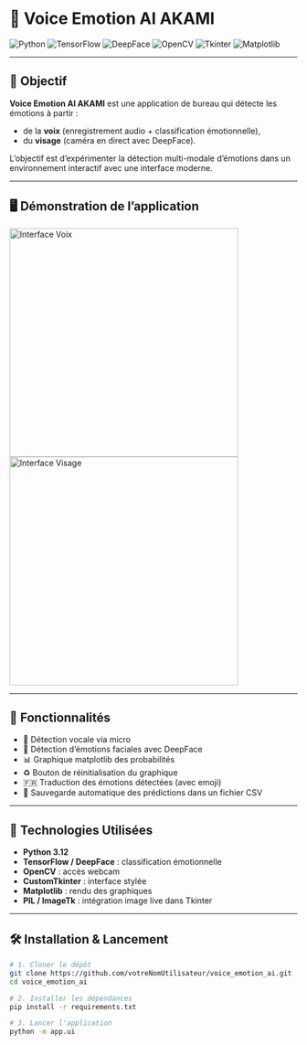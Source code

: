 # 🤖 Voice Emotion AI AKAMI

![Python](https://img.shields.io/badge/Python-3.12-3776AB?style=for-the-badge&logo=python&logoColor=white)
![TensorFlow](https://img.shields.io/badge/TensorFlow-2.19-FF6F00?style=for-the-badge&logo=tensorflow&logoColor=white)
![DeepFace](https://img.shields.io/badge/DeepFace-Facial_Recognition-00CED1?style=for-the-badge)
![OpenCV](https://img.shields.io/badge/OpenCV-4.11.0-5C3EE8?style=for-the-badge&logo=opencv&logoColor=white)
![Tkinter](https://img.shields.io/badge/Tkinter-CustomTK-303030?style=for-the-badge)
![Matplotlib](https://img.shields.io/badge/Matplotlib-Graphiques-11557C?style=for-the-badge&logo=matplotlib&logoColor=white)

---

## 🎯 Objectif

**Voice Emotion AI AKAMI** est une application de bureau qui détecte les émotions à partir :
- de la **voix** (enregistrement audio + classification émotionnelle),
- du **visage** (caméra en direct avec DeepFace).

L’objectif est d’expérimenter la détection multi-modale d’émotions dans un environnement interactif avec une interface moderne.

---

## 🖥️ Démonstration de l’application

<img src="./screenshot_voice.png" alt="Interface Voix" width="400"/>
<img src="./screenshot_face.png" alt="Interface Visage" width="400"/>

---

## 🧠 Fonctionnalités

- 🎤 Détection vocale via micro
- 📸 Détection d’émotions faciales avec DeepFace
- 📊 Graphique matplotlib des probabilités
- ♻️ Bouton de réinitialisation du graphique
- 🇫🇷 Traduction des émotions détectées (avec emoji)
- 💾 Sauvegarde automatique des prédictions dans un fichier CSV

---

## 🚀 Technologies Utilisées

- **Python 3.12**
- **TensorFlow / DeepFace** : classification émotionnelle
- **OpenCV** : accès webcam
- **CustomTkinter** : interface stylée
- **Matplotlib** : rendu des graphiques
- **PIL / ImageTk** : intégration image live dans Tkinter

---

## 🛠️ Installation & Lancement

```bash
# 1. Cloner le dépôt
git clone https://github.com/votreNomUtilisateur/voice_emotion_ai.git
cd voice_emotion_ai

# 2. Installer les dépendances
pip install -r requirements.txt

# 3. Lancer l'application
python -m app.ui

